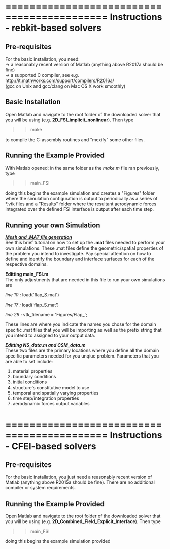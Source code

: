 ===========================================
Instructions - rebkit-based solvers 
===========================================

Pre-requisites
--------------

For the basic installation, you need:<br>
-> a reasonably recent version of Matlab (anything above R2017a should be fine)<br>
-> a supported C compiler, see e.g. http://it.mathworks.com/support/compilers/R2016a/<br>
   (gcc on Unix and gcc/clang on Mac OS X work smoothly)


Basic Installation
------------------

Open Matlab and navigate to the root folder of the downloaded solver that you will be using (e.g. **2D_FSI_implicit_nonlinear**). Then type 

>> make

to compile the C-assembly routines and "mexify" some other files.


Running the Example Provided 
------------------

With Matlab opened; in the same folder as the *make.m* file ran previously, type 

>> main_FSI

doing this begins the example simulation and creates a "Figures" folder where the simulation configuration is output to periodically as a series of *.vtk files and a "Results" folder where the resultant aerodynamic forces integrated over the defined FSI interface is output after each time step. 

Running your own Simulation
------------------
<u>***Mesh and .MAT file generation***</u><br>
See this brief tutorial on how to set up the **.mat** files needed to perform your own simulations. These .mat files define the geometric/spatial properties of the problem you intend to investigate. Pay special attention on how to define and identify the boundary and interface surfaces for each of the respective domains. 

__Editting main_FSI.m__<br>
The only adjustments that are needed in this file to run your own simulations are 

*line 10 :* load('flap_S.mat')

*line 17 :* load('flap_S.mat')

*line 29 :* vtk_filename = 'Figures/Flap_'; 

These lines are where you indicate the names you chose for the domain specific .mat files that you will be importing as well as the prefix string that you intend to assigned to your output data.  

***__Editting NS_data.m and CSM_data.m__***<br>
These two files are the primary locations where you define all the domain specific parameters needed for you unqiue problem. Parameters that you are able to set include: 

1. material properties 
2. boundary conditions
3. initial conditions
4. structure's constitutive model to use
5. temporal and spatially varying properties
6. time step/integration properties
7. aerodynamic forces output variables


===========================================
Instructions - CFEI-based solvers 
===========================================

Pre-requisites
--------------

For the basic installation, you just need a reasonably recent version of Matlab (anything above R2015a should be fine). There are no additional compiler or system requirements. 


Running the Example Provided 
------------------

Open Matlab and navigate to the root folder of the downloaded solver that you will be using (e.g. **2D_Combined_Field_Explicit_Interface**). Then type 

>> main_FSI

doing this begins the example simulation provided

